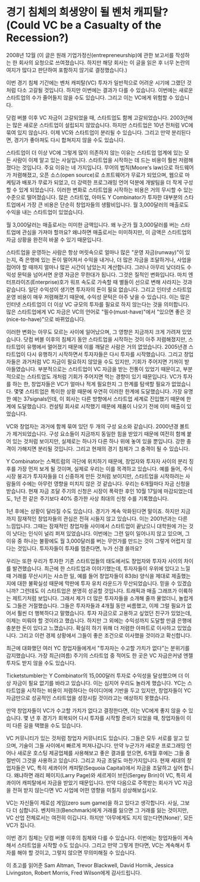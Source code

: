 # 경기 침체의 희생양이 될 벤처 캐피탈?(Could VC be a Casualty of the Recession?)

2008년 12월
(이 글은 원래 기업가정신(entrepreneurship)에 관한 보고서를 작성하는 한 회사의 요청으로 쓰여졌습니다. 하지만 해당 회사는 이 글을 읽은 후 너무 논란의 여지가 많다고 판단하여 포함하지 않기로 결정했습니다.)

이번 경기 침체 기간에는 벤처 캐피탈(VC) 투자가 일반적으로 어려운 시기에 그랬던 것처럼 다소 고갈될 것입니다. 하지만 이번에는 결과가 다를 수 있습니다. 이번에는 새로운 스타트업의 수가 줄어들지 않을 수도 있습니다. 그리고 이는 VC에게 위험할 수 있습니다.

닷컴 버블 이후 VC 자금이 고갈되었을 때, 스타트업도 함께 고갈되었습니다. 2003년에는 많은 새로운 스타트업이 설립되지 않았습니다. 하지만 스타트업은 10년 전처럼 VC에 묶여 있지 않습니다. 이제 VC와 스타트업이 분리될 수 있습니다. 그리고 만약 분리된다면, 경기가 좋아져도 다시 합쳐지지 않을 수도 있습니다.

스타트업이 더 이상 VC에 그렇게 많이 의존하지 않는 이유는 스타트업 업계에 있는 모든 사람이 이제 알고 있는 사실입니다. 스타트업을 시작하는 데 드는 비용이 훨씬 저렴해졌다는 것입니다. 주요 이유는 네 가지입니다. 무어의 법칙(Moore's law)으로 하드웨어가 저렴해졌고, 오픈 소스(open source)로 소프트웨어가 무료가 되었으며, 웹으로 마케팅과 배포가 무료가 되었고, 더 강력한 프로그래밍 언어 덕분에 개발팀을 더 작게 구성할 수 있게 되었습니다. 이러한 변화로 스타트업을 시작하는 비용은 거의 무시할 수 있는 수준으로 떨어졌습니다. 많은 스타트업, 아마도 Y Combinator가 투자한 대부분의 스타트업에서 가장 큰 비용은 단순히 창업자들의 생활비입니다. 월 3,000달러의 매출로도 수익을 내는 스타트업이 있었습니다.

월 3,000달러는 매출로서는 미미한 금액입니다. 왜 누군가 월 3,000달러를 버는 스타트업에 관심을 가져야 할까요? 왜냐하면 매출로서는 미미하지만, 이 금액은 스타트업의 자금 상황을 완전히 바꿀 수 있기 때문입니다.

스타트업을 운영하는 사람은 항상 머릿속으로 얼마나 많은 "운영 자금(runway)"이 있는지, 즉 은행에 있는 돈이 떨어져서 수익을 내거나, 더 많은 자금을 조달하거나, 사업을 접어야 할 때까지 얼마나 많은 시간이 남았는지 계산합니다. 그러나 아무리 낮더라도 수익성 문턱을 넘어서면 운영 자금은 무한대가 됩니다. 그것은 질적인 변화입니다. 마치 엔터프라이즈(Enterprise)호가 워프 속도로 가속할 때 별들이 선으로 변해 사라지는 것과 같습니다. 일단 수익성이 생기면 투자자의 돈이 필요 없습니다. 그리고 인터넷 스타트업 운영 비용이 매우 저렴해졌기 때문에, 수익성 문턱은 아주 낮을 수 있습니다. 이는 많은 인터넷 스타트업이 더 이상 VC 규모의 투자를 필요로 하지 않는다는 것을 의미합니다. 많은 스타트업에게 VC 자금은 VC의 언어로 "필수(must-have)"에서 "있으면 좋은 것(nice-to-have)"으로 바뀌었습니다.

이러한 변화는 아무도 모르는 사이에 일어났으며, 그 영향은 지금까지 크게 가려져 있었습니다. 닷컴 버블 이후의 침체기 동안 스타트업을 시작하는 것이 아주 저렴해졌지만, 스타트업이 유행에서 멀어졌기 때문에 이를 깨달은 사람은 거의 없었습니다. 2005년경 스타트업이 다시 유행하기 시작하면서 투자자들은 다시 투자를 시작했습니다. 그리고 창업자들은 과거처럼 VC 자금이 필요하지 않았을 수도 있지만, 기회가 주어지면 기꺼이 받아들였습니다. 부분적으로는 스타트업이 VC 자금을 받는 전통이 있었기 때문이고, 부분적으로는 스타트업도 개처럼 기회가 주어지면 먹는 경향이 있기 때문입니다. VC가 투자를 하는 한, 창업자들은 VC가 얼마나 적게 필요한지 그 한계를 탐색할 필요가 없었습니다. 몇몇 스타트업은 특이한 상황 때문에 우연히 이러한 한계에 도달했습니다. 가장 유명한 예는 37signals인데, 이 회사는 다른 방향에서 스타트업 세계로 진입했기 때문에 한계에 도달했습니다. 컨설팅 회사로 시작했기 때문에 제품이 나오기 전에 이미 매출이 있었습니다.

VC와 창업자는 과거에 함께 묶여 있던 두 개의 구성 요소와 같습니다. 2000년경 볼트가 제거되었습니다. 구성 요소들이 지금까지 동일한 힘을 받았기 때문에 여전히 함께 붙어 있는 것처럼 보이지만, 실제로는 하나가 다른 하나 위에 놓여 있을 뿐입니다. 강한 충격이 가해지면 분리될 것입니다. 그리고 현재의 경기 침체가 그 충격이 될 수 있습니다.

Y Combinator는 스펙트럼의 극단에 위치하기 때문에, 창업자와 투자자 사이의 분리 징후를 가장 먼저 보게 될 것이며, 실제로 우리는 이를 목격하고 있습니다. 예를 들어, 주식 시장 붕괴가 투자자들을 더 신중하게 만든 것처럼 보이지만, 스타트업을 시작하려는 사람들의 수에는 아무런 영향을 미치지 않은 것 같습니다. 우리는 6개월마다 자금 신청을 받습니다. 현재 자금 조달 주기의 신청은 시장이 폭락한 후인 10월 17일에 마감되었는데도, 1년 전 같은 주기보다 40% 증가한 사상 최대의 신청 수를 기록했습니다.

1년 후에는 상황이 달라질 수도 있습니다. 경기가 계속 악화된다면 말이죠. 하지만 지금까지 잠재적인 창업자들의 관심은 전혀 시들지 않고 있습니다. 이는 2001년과는 다른 느낌입니다. 그때는 잠재적인 창업자들 사이에서 스타트업이 끝났으니 대학원에 가는 것이 낫다는 인식이 널리 퍼져 있었습니다. 이번에는 그런 일이 일어나지 않고 있으며, 그 이유 중 하나는 불황에도 월 3,000달러를 버는 무언가를 만드는 것이 그렇게 어렵지 않다는 것입니다. 투자자들이 투자를 멈춘다면, 누가 신경 쓸까요?

우리는 또한 우리가 투자한 기존 스타트업들의 태도에서도 창업자와 투자자 사이의 차이를 발견했습니다. 최근에 한 스타트업과 이야기했는데, 투자자들이 우위에 있다고 느낄 때 거래를 무산시키는 사소한 일, 예를 들어 창업자들이 83(b) 양식을 제대로 제출했는지에 대한 불확실성 때문에 막판에 투자 유치 라운드가 무산되었습니다. 믿을 수 있겠습니까? 그런데도 이 스타트업은 분명히 성공할 것입니다. 트래픽과 매출 그래프가 이륙하는 제트기처럼 보입니다. 그래서 제가 더 많은 투자자들을 소개해 줄까 물었더니, 놀랍게도 그들은 거절했습니다. 그들은 투자자들과 4개월 동안 씨름했고, 이제 그럴 필요가 없어서 훨씬 더 행복하다고 말했습니다. 투자 자금으로 고용하고 싶었던 친구가 있었는데, 이제는 미뤄야 할 것이라고 했습니다. 하지만 그 외에는 수익성까지 도달할 만큼 은행에 충분한 돈이 있다고 느꼈습니다. 확실히 하기 위해 더 저렴한 아파트로 이사하고 있었습니다. 그리고 이런 경제 상황에서 그들이 좋은 조건으로 이사했을 것이라고 확신합니다.

최근에 대화했던 여러 YC 창업자들에게서 "투자자는 수고할 가치가 없다"는 분위기를 감지했습니다. 가장 최근(여름) 주기의 스타트업 중 적어도 한 곳은 VC 자금은커녕 엔젤 투자도 받지 않을 수도 있습니다.

Ticketstumbler는 Y Combinator의 15,000달러 투자로 수익성을 달성했으며 더 이상 자금이 필요 없기를 바라고 있습니다. 이는 심지어 우리도 놀라게 했습니다. YC는 스타트업을 시작하는 비용이 저렴하다는 아이디어에 기반을 두고 있지만, 창업자들이 YC 자금만으로 성공적인 스타트업을 성장시킬 것이라고는 예상하지 못했습니다.

만약 창업자들이 VC가 수고할 가치가 없다고 결정한다면, 이는 VC에게 좋지 않을 수 있습니다. 몇 년 후 경기가 회복되어 다시 투자를 시작할 준비가 되었을 때, 창업자들이 이미 다른 길을 택했을 수도 있습니다.

VC 커뮤니티가 있는 것처럼 창업자 커뮤니티도 있습니다. 그들은 모두 서로를 알고 있으며, 기술이 그들 사이에서 빠르게 퍼져나갑니다. 만약 누군가가 새로운 프로그래밍 언어나 새로운 호스팅 제공업체를 사용해보고 좋은 결과를 얻으면, 6개월 후에는 그들 중 절반이 그것을 사용하고 있습니다. 그리고 자금 조달도 마찬가지입니다. 현재 세대의 창업자들은 VC, 특히 세콰이어 캐피탈(Sequoia Capital)에서 자금을 조달하고 싶어 합니다. 왜냐하면 래리 페이지(Larry Page)와 세르게이 브린(Sergey Brin)이 VC, 특히 세콰이어 캐피탈에서 자금을 받았기 때문입니다. 만약 다음으로 주목받는 회사가 VC 자금을 전혀 받지 않는다면 VC 사업에 어떤 영향을 미칠지 상상해보십시오.

VC는 자신들이 제로섬 게임(zero sum game)을 하고 있다고 생각합니다. 사실, 그보다 더 심합니다. 벤치마크(Benchmark)에게 거래를 잃으면 그 거래를 잃는 것이지만, VC 산업 전체로서는 여전히 이깁니다. 하지만 '아무에게도 지지 않는다면(None)', 모든 VC가 집니다.

이번 경기 침체는 닷컴 버블 이후의 침체와 다를 수 있습니다. 이번에는 창업자들이 계속해서 스타트업을 시작할 수도 있습니다. 그리고 만약 그렇게 한다면, VC는 계속해서 투자를 해야 할 것이고, 그렇지 않으면 무의미해질 수 있습니다.

이 초고를 읽어준 Sam Altman, Trevor Blackwell, David Hornik, Jessica Livingston, Robert Morris, Fred Wilson에게 감사드립니다.